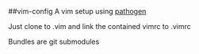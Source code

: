 ##vim-config
A vim setup using [pathogen](https://github.com/tpope/vim-pathogen)

Just clone to .vim and link the contained vimrc to .vimrc

Bundles are git submodules

